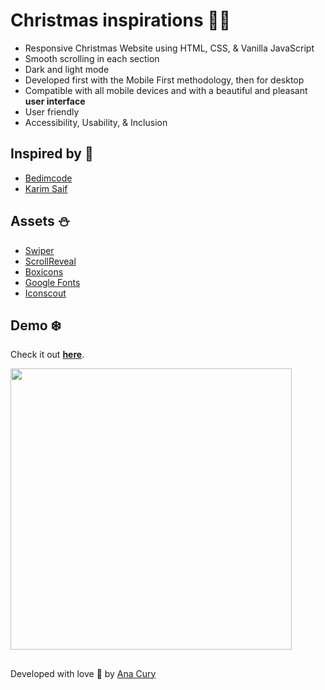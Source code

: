 # Christmas inspirations 🎅🏻

- Responsive Christmas Website using HTML, CSS, & Vanilla JavaScript
- Smooth scrolling in each section
- Dark and light mode
- Developed first with the Mobile First methodology, then for desktop
- Compatible with all mobile devices and with a beautiful and pleasant **user interface**
- User friendly
- Accessibility, Usability, & Inclusion

## Inspired by 🎄

- [Bedimcode](https://github.com/bedimcode)
- [Karim Saif](https://www.figma.com/community/file/1043445265847357477)

## Assets ⛄

- [Swiper](https://github.com/nolimits4web/swiper)
- [ScrollReveal](https://github.com/jlmakes/scrollreveal)
- [Boxicons](https://boxicons.com/)
- [Google Fonts](https://fonts.google.com/)
- [Iconscout](https://iconscout.com/)

## Demo ❄️

Check it out **[here](https://anacury.github.io/vanilla-Christmas-js/)**.

<img align="center" src="/img/img.png" width="450" />


##
Developed with love 💛 by [Ana Cury](https://github.com/anacury/)
